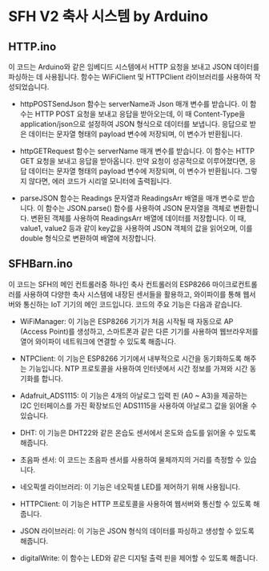 # SFH V2 축사 시스템 by Arduino

## HTTP.ino

이 코드는 Arduino와 같은 임베디드 시스템에서 HTTP 요청을 보내고 JSON 데이터를 파싱하는 데 사용됩니다. 함수는 WiFiClient 및 HTTPClient 라이브러리를 사용하여 작성되었습니다.

- httpPOSTSendJson 함수는 serverName과 Json 매개 변수를 받습니다. 이 함수는 HTTP POST 요청을 보내고 응답을 받아오는데, 이 때 Content-Type을 application/json으로 설정하여 JSON 형식으로 데이터를 보냅니다. 응답으로 받은 데이터는 문자열 형태의 payload 변수에 저장되며, 이 변수가 반환됩니다.

- httpGETRequest 함수는 serverName 매개 변수를 받습니다. 이 함수는 HTTP GET 요청을 보내고 응답을 받아옵니다. 만약 요청이 성공적으로 이루어졌다면, 응답 데이터는 문자열 형태의 payload 변수에 저장되며, 이 변수가 반환됩니다. 그렇지 않다면, 에러 코드가 시리얼 모니터에 출력됩니다.

- parseJSON 함수는 Readings 문자열과 ReadingsArr 배열을 매개 변수로 받습니다. 이 함수는 JSON.parse() 함수를 사용하여 JSON 문자열을 객체로 변환합니다. 변환된 객체를 사용하여 ReadingsArr 배열에 데이터를 저장합니다. 이 때, value1, value2 등과 같이 key값을 사용하여 JSON 객체의 값을 읽어오며, 이를 double 형식으로 변환하여 배열에 저장합니다.


## SFHBarn.ino

이 코드는 SFH의 메인 컨트롤러중 하나인 축사 컨트롤러의 ESP8266 마이크로컨트롤러를 사용하여 다양한 축사 시스템에 내장된 센서들을 활용하고, 와이파이를 통해 웹서버와 통신하는 IoT 기기의 메인 코드입니다.
코드의 주요 기능은 다음과 같습니다.

- WiFiManager: 이 기능은 ESP8266 기기가 처음 시작될 때 자동으로 AP (Access Point)를 생성하고, 스마트폰과 같은 다른 기기를 사용하여 웹브라우저를 열어 와이파이 네트워크에 연결할 수 있도록 해줍니다.

- NTPClient: 이 기능은 ESP8266 기기에서 내부적으로 시간을 동기화하도록 해주는 기능입니다. NTP 프로토콜을 사용하여 인터넷에서 시간 정보를 가져와 시간 동기화를 합니다.

- Adafruit_ADS1115: 이 기능은 4개의 아날로그 입력 핀 (A0 ~ A3)을 제공하는 I2C 인터페이스를 가진 확장보드인 ADS1115을 사용하여 아날로그 값을 읽어올 수 있습니다.

- DHT: 이 기능은 DHT22와 같은 온습도 센서에서 온도와 습도를 읽어올 수 있도록 해줍니다.

- 초음파 센서: 이 코드는 초음파 센서를 사용하여 물체까지의 거리를 측정할 수 있습니다.

- 네오픽셀 라이브러리: 이 기능은 네오픽셀 LED를 제어하기 위해 사용됩니다.

- HTTPClient: 이 기능은 HTTP 프로토콜을 사용하여 웹서버와 통신할 수 있도록 해줍니다.

- JSON 라이브러리: 이 기능은 JSON 형식의 데이터를 파싱하고 생성할 수 있도록 해줍니다.

- digitalWrite: 이 함수는 LED와 같은 디지털 출력 핀을 제어할 수 있도록 해줍니다.
